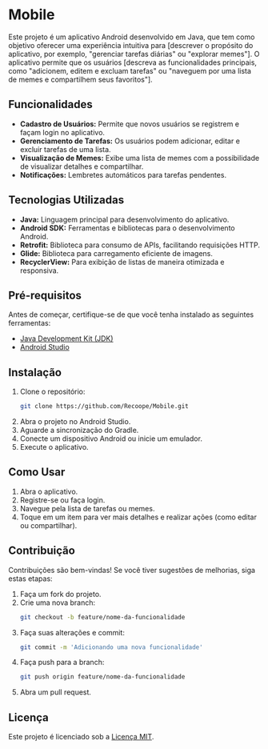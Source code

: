 # Mobile

Este projeto é um aplicativo Android desenvolvido em Java, que tem como objetivo oferecer uma experiência intuitiva para [descrever o propósito do aplicativo, por exemplo, "gerenciar tarefas diárias" ou "explorar memes"]. O aplicativo permite que os usuários [descreva as funcionalidades principais, como "adicionem, editem e excluam tarefas" ou "naveguem por uma lista de memes e compartilhem seus favoritos"].

## Funcionalidades

- **Cadastro de Usuários:** Permite que novos usuários se registrem e façam login no aplicativo.
- **Gerenciamento de Tarefas:** Os usuários podem adicionar, editar e excluir tarefas de uma lista.
- **Visualização de Memes:** Exibe uma lista de memes com a possibilidade de visualizar detalhes e compartilhar.
- **Notificações:** Lembretes automáticos para tarefas pendentes.

## Tecnologias Utilizadas

- **Java:** Linguagem principal para desenvolvimento do aplicativo.
- **Android SDK:** Ferramentas e bibliotecas para o desenvolvimento Android.
- **Retrofit:** Biblioteca para consumo de APIs, facilitando requisições HTTP.
- **Glide:** Biblioteca para carregamento eficiente de imagens.
- **RecyclerView:** Para exibição de listas de maneira otimizada e responsiva.

## Pré-requisitos

Antes de começar, certifique-se de que você tenha instalado as seguintes ferramentas:

- [Java Development Kit (JDK)](https://www.oracle.com/java/technologies/javase-jdk11-downloads.html)
- [Android Studio](https://developer.android.com/studio)

## Instalação

1. Clone o repositório:
   ```bash
   git clone https://github.com/Recoope/Mobile.git
   ```
2. Abra o projeto no Android Studio.
3. Aguarde a sincronização do Gradle.
4. Conecte um dispositivo Android ou inicie um emulador.
5. Execute o aplicativo.

## Como Usar

1. Abra o aplicativo.
2. Registre-se ou faça login.
3. Navegue pela lista de tarefas ou memes.
4. Toque em um item para ver mais detalhes e realizar ações (como editar ou compartilhar).

## Contribuição

Contribuições são bem-vindas! Se você tiver sugestões de melhorias, siga estas etapas:

1. Faça um fork do projeto.
2. Crie uma nova branch:
   ```bash
   git checkout -b feature/nome-da-funcionalidade
   ```
3. Faça suas alterações e commit:
   ```bash
   git commit -m 'Adicionando uma nova funcionalidade'
   ```
4. Faça push para a branch:
   ```bash
   git push origin feature/nome-da-funcionalidade
   ```
5. Abra um pull request.

## Licença

Este projeto é licenciado sob a [Licença MIT](LICENSE).
